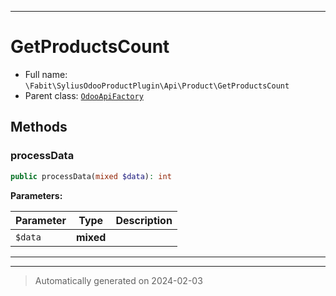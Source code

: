 ***

# GetProductsCount





* Full name: `\Fabit\SyliusOdooProductPlugin\Api\Product\GetProductsCount`
* Parent class: [`OdooApiFactory`](../../../SyliusOdooCorePlugin/OdooApiFactory.md)




## Methods


### processData



```php
public processData(mixed $data): int
```








**Parameters:**

| Parameter | Type | Description |
|-----------|------|-------------|
| `$data` | **mixed** |  |





***


***
> Automatically generated on 2024-02-03
